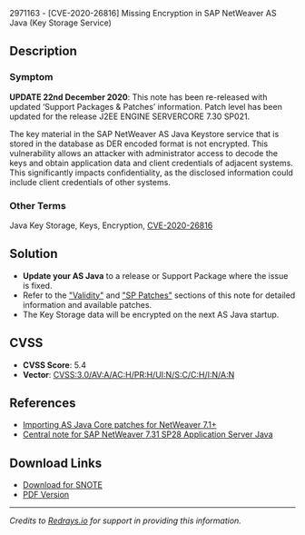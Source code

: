 2971163 - [CVE-2020-26816] Missing Encryption in SAP NetWeaver AS Java (Key Storage Service)

## Description

### Symptom

**UPDATE 22nd December 2020**: This note has been re-released with updated ‘Support Packages & Patches’ information. Patch level has been updated for the release J2EE ENGINE SERVERCORE 7.30 SP021.

The key material in the SAP NetWeaver AS Java Keystore service that is stored in the database as DER encoded format is not encrypted. This vulnerability allows an attacker with administrator access to decode the keys and obtain application data and client credentials of adjacent systems. This significantly impacts confidentiality, as the disclosed information could include client credentials of other systems.

### Other Terms

Java Key Storage, Keys, Encryption, [CVE-2020-26816](https://cve.mitre.org/cgi-bin/cvename.cgi?name=CVE-2020-26816)

## Solution

- **Update your AS Java** to a release or Support Package where the issue is fixed.
- Refer to the ["Validity"](https://me.sap.com/notes/0002971163/E) and ["SP Patches"](https://me.sap.com/notes/0002971163/E) sections of this note for detailed information and available patches.
- The Key Storage data will be encrypted on the next AS Java startup.

## CVSS

- **CVSS Score**: 5.4
- **Vector**: [CVSS:3.0/AV:A/AC:H/PR:H/UI:N/S:C/C:H/I:N/A:N](https://me.sap.com/notes/0002971163/E)

## References

- [Importing AS Java Core patches for NetWeaver 7.1+](https://me.sap.com/notes/1794179)
- [Central note for SAP NetWeaver 7.31 SP28 Application Server Java](https://me.sap.com/notes/2968085)

## Download Links

- [Download for SNOTE](https://notesdownloads.sap.com/note/0040000002070272020)
- [PDF Version](https://me.sap.com/sap/support/sfm/notes/print/0002971163?language=en-US&token=0C41D7A06919BA22798CA53339625E16)

---

*Credits to [Redrays.io](https://redrays.io) for support in providing this information.*